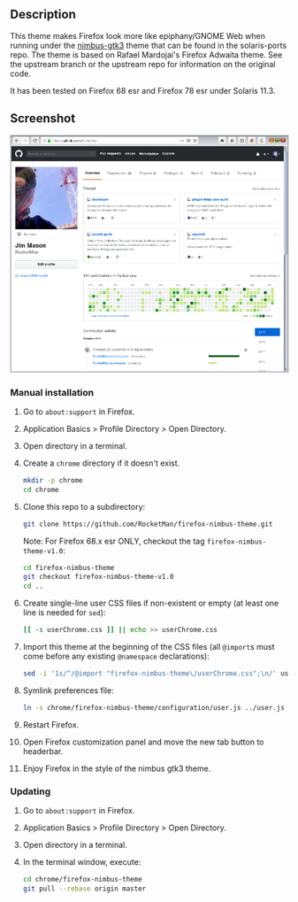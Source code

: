 ## Description

This theme makes Firefox look more like epiphany/GNOME Web when
running under the [nimbus-gtk3](https://github.com/RocketMan/solaris-ports/tree/master/components/look-and-feel/nimbus-gtk3) theme that can be found in
the solaris-ports repo.  The theme is based on Rafael Mardojai's Firefox
Adwaita theme.  See the upstream branch or the upstream repo for information
on the original code.

It has been tested on Firefox 68 esr and Firefox 78 esr under Solaris 11.3.

## Screenshot
![screenshot](screenshot.png)

### Manual installation
1. Go to `about:support` in Firefox.

2. Application Basics > Profile Directory > Open Directory.

3. Open directory in a terminal.

4. Create a `chrome` directory if it doesn't exist.

	```sh
	mkdir -p chrome
	cd chrome
	```

5. Clone this repo to a subdirectory:

	```sh
	git clone https://github.com/RocketMan/firefox-nimbus-theme.git
	```

    Note: For Firefox 68.x esr ONLY, checkout the tag `firefox-nimbus-theme-v1.0`:

	```sh
	cd firefox-nimbus-theme
	git checkout firefox-nimbus-theme-v1.0
	cd ..
	```

6. Create single-line user CSS files if non-existent or empty (at least one line is needed for `sed`):

	```sh
	[[ -s userChrome.css ]] || echo >> userChrome.css
	```

7. Import this theme at the beginning of the CSS files (all `@import`s must come before any existing `@namespace` declarations):

	```sh
	sed -i '1s/^/@import "firefox-nimbus-theme\/userChrome.css";\n/' userChrome.css
	```

8. Symlink preferences file:

	```sh
	ln -s chrome/firefox-nimbus-theme/configuration/user.js ../user.js
	```

9. Restart Firefox.

10. Open Firefox customization panel and move the new tab button to headerbar.

11. Enjoy Firefox in the style of the nimbus gtk3 theme.

### Updating

1. Go to `about:support` in Firefox.

2. Application Basics > Profile Directory > Open Directory.

3. Open directory in a terminal.

4. In the terminal window, execute:

	```sh
	cd chrome/firefox-nimbus-theme
	git pull --rebase origin master
	```
